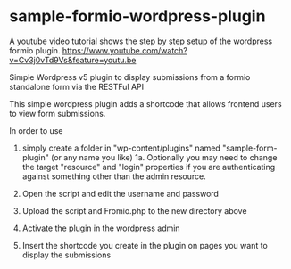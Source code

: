 # sample-formio-wordpress-plugin
A youtube video tutorial shows the step by step setup of the wordpress formio plugin. https://www.youtube.com/watch?v=Cv3j0vTd9Vs&feature=youtu.be

Simple Wordpress v5 plugin to display submissions from a formio standalone form via the RESTFul API

This simple wordpress plugin adds a shortcode that allows frontend users to view form submissions. 

In order to use 

1. simply create a folder in "wp-content/plugins" named "sample-form-plugin" (or any name you like)
  1a. Optionally you may need to change the target "resource" and "login" properties if you are authenticating against something other than the admin resource.
  
2. Open the script and edit the username and password 

3. Upload the script and Fromio.php to the new directory above

4. Activate the plugin in the wordpress admin

5. Insert the shortcode you create in the plugin on pages you want to display the submissions


